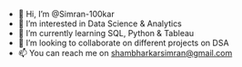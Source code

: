 - 👋 Hi, I’m @Simran-100kar
- 👀 I’m interested in Data Science & Analytics
- 🌱 I’m currently learning SQL, Python & Tableau
- 💞️ I’m looking to collaborate on different projects on DSA
- 📫 You can reach me on shambharkarsimran@gmail.com

